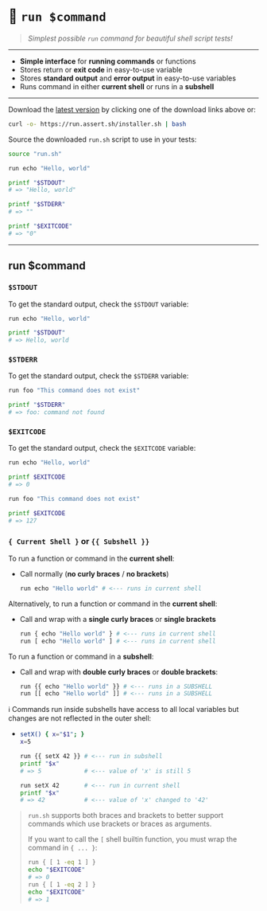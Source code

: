 # 🚀 `run $command`

> _Simplest possible `run` command for beautiful shell script tests!_

---

 - **Simple interface** for **running commands** or functions
 - Stores return or **exit code** in easy-to-use variable
 - Stores **standard output** and **error output** in easy-to-use variables
 - Runs command in either **current shell** or runs in a **subshell**

---

Download the [latest version](https://github.com/bx-sh/run.sh/archive/v0.4.0.tar.gz) by clicking one of the download links above or:

```sh
curl -o- https://run.assert.sh/installer.sh | bash
```

Source the downloaded `run.sh` script to use in your tests:

```sh
source "run.sh"

run echo "Hello, world"

printf "$STDOUT"
# => "Hello, world"

printf "$STDERR"
# => ""

printf "$EXITCODE"
# => "0"
```

---

## run $command

### `$STDOUT`

To get the standard output, check the `$STDOUT` variable:

```sh
run echo "Hello, world"

printf "$STDOUT"
# => Hello, world
```

### `$STDERR`

To get the standard output, check the `$STDERR` variable:

```sh
run foo "This command does not exist"

printf "$STDERR"
# => foo: command not found
```

### `$EXITCODE`

To get the standard output, check the `$EXITCODE` variable:

```sh
run echo "Hello, world"

printf $EXITCODE
# => 0
```

```sh
run foo "This command does not exist"

printf $EXITCODE
# => 127
```

### `{ Current Shell }` or `{{ Subshell }}`

To run a function or command in the **current shell**:

 - Call normally (**no curly braces** / **no brackets**)
   ```sh
   run echo "Hello world" # <--- runs in current shell
   ```

Alternatively, to run a function or command in the **current shell**:

 - Call and wrap with a **single curly braces** or **single brackets**
   ```sh
   run { echo "Hello world" } # <--- runs in current shell
   run [ echo "Hello world" ] # <--- runs in current shell 
   ```

To run a function or command in a **subshell**:

 - Call and wrap with **double curly braces** or **double brackets**:
   ```sh
   run {{ echo "Hello world" }} # <--- runs in a SUBSHELL
   run [[ echo "Hello world" ]] # <--- runs in a SUBSHELL
   ```

ℹ️ Commands run inside subshells have access to all local variables but changes are not reflected in the outer shell:

- ```sh
  setX() { x="$1"; }
  x=5
  
  run {{ setX 42 }} # <--- run in subshell
  printf "$x"
  # => 5            # <--- value of 'x' is still 5
  
  run setX 42       # <--- run in current shell
  printf "$x"
  # => 42           # <--- value of 'x' changed to '42'
  ```

> `run.sh` supports both braces and brackets to better support commands which use brackets or braces as arguments.
>
> If you want to call the `[` shell builtin function, you must wrap the command in `{ ... }`:
> ```sh
> run { [ 1 -eq 1 ] }
> echo "$EXITCODE"
> # => 0
> run { [ 1 -eq 2 ] }
> echo "$EXITCODE"
> # => 1
> ```
